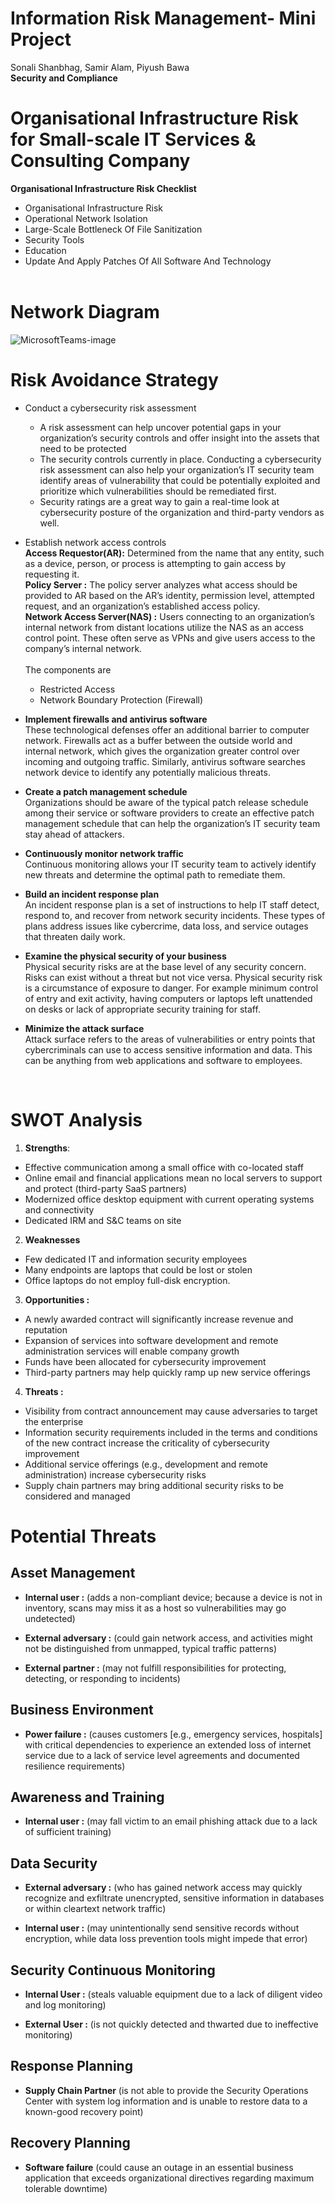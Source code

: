 # Information Risk Management- Mini Project
  Sonali Shanbhag, Samir Alam, Piyush Bawa <br>
  **Security and Compliance**
  <br>
# Organisational Infrastructure Risk for Small-scale IT Services & Consulting Company
**Organisational Infrastructure Risk Checklist** <br>

- Organisational Infrastructure Risk
- Operational Network Isolation 
- Large-Scale Bottleneck Of File Sanitization 
- Security Tools  
- Education
- Update And Apply Patches Of All Software And Technology <br> <br>
 
# Network Diagram

![MicrosoftTeams-image](https://github.com/samiramrullah/IRM-Task-Bootcamp/assets/74055996/e89c62be-8cb8-44ac-a842-3290b16a9c54)
<br>

# Risk Avoidance Strategy
* Conduct a cybersecurity risk assessment
   * A risk assessment can help uncover potential gaps in your organization’s security controls and offer insight into the assets that need to be protected 
   * The security controls currently in place. Conducting a cybersecurity risk assessment can also help your organization’s IT security team identify areas of 
     vulnerability that could be potentially exploited and prioritize which vulnerabilities should be remediated first. 
   * Security ratings are a great way to gain a real-time look at cybersecurity posture of the organization and third-party vendors as well.
* Establish network access controls <br>
  **Access Requestor(AR):** Determined from the name that any entity, such as a device, person, or process is attempting to gain access by requesting it. <br>
  **Policy Server :** The policy server analyzes what access should be provided to AR based on the AR’s identity, permission level, attempted request, and an 
   organization’s established access policy. <br>
  **Network Access Server(NAS) :** Users connecting to an organization’s internal network from distant locations utilize the NAS as an access control point. These
  often serve as VPNs and give users access to the company’s internal network. <br> <br>
  The components are <br>
   * Restricted Access
   * Network Boundary Protection (Firewall)
     
* **Implement firewalls and antivirus software** <br>
   These technological defenses offer an additional barrier to computer network. Firewalls act as a buffer between the outside world and internal network, which gives the organization greater control over incoming and outgoing traffic. Similarly, antivirus software searches network device to identify any potentially malicious threats. <br>
* **Create a patch management schedule** <br>
  Organizations should be aware of the typical patch release schedule among their service or software providers to create an effective patch management schedule that can help the organization’s IT security team stay ahead of attackers. <br>
* **Continuously monitor network traffic** <br>
  Continuous monitoring allows your IT security team to actively identify new threats and determine the optimal path to remediate them. <br>
* **Build an incident response plan** <br>
  An incident response plan is a set of instructions to help IT staff detect, respond to, and recover from network security incidents. These types of plans address issues like cybercrime, data loss, and service outages that threaten daily work. <br>
* **Examine the physical security of your business** <br>
  Physical security risks are at the base level of any security concern. Risks can exist without a threat but not vice versa. Physical security risk is a circumstance of exposure to danger. For example minimum control of entry and exit activity, having computers or laptops left unattended on desks or lack of appropriate security training for staff. <br>
* **Minimize the attack surface**  <br>
  Attack surface refers to the areas of vulnerabilities or entry points that cybercriminals can use to access sensitive information and data. This can be anything from web applications and software to employees. 
<br>

# SWOT Analysis

1. **Strengths**: 
* Effective communication among a small office with 
co-located staff
* Online email and financial applications mean no local 
servers to support and protect (third-party SaaS partners)
* Modernized office desktop equipment with current 
operating systems and connectivity
* Dedicated IRM and S&C teams on site


2. **Weaknesses**
* Few dedicated IT and information security employees
* Many endpoints are laptops that could be lost or stolen
* Office laptops do not employ full-disk encryption.

3. **Opportunities :** 
* A newly awarded contract will significantly increase 
revenue and reputation
* Expansion of services into software development and 
remote administration services will enable company 
growth
* Funds have been allocated for cybersecurity 
improvement
* Third-party partners may help quickly ramp up new 
service offerings

4. **Threats :**
* Visibility from contract announcement may cause 
adversaries to target the enterprise
* Information security requirements included in the 
terms and conditions of the new contract increase the 
criticality of cybersecurity improvement
* Additional service offerings (e.g., development and 
remote administration) increase cybersecurity risks
* Supply chain partners may bring additional security 
risks to be considered and managed


# Potential Threats
## Asset Management
- **Internal user :** (adds a non-compliant 
device; because a device is not in 
inventory, scans may miss it as a host 
so vulnerabilities may go undetected)

- **External adversary :** (could gain 
network access, and activities might 
not be distinguished from unmapped, 
typical traffic patterns)

- **External partner :** (may not fulfill 
responsibilities for protecting, 
detecting, or responding to incidents)


## Business Environment
- **Power failure :** (causes customers 
[e.g., emergency services, hospitals] 
with critical dependencies to 
experience an extended loss of 
internet service due to a lack of 
service level agreements and 
documented resilience requirements)

##  Awareness and Training
- **Internal user :** (may fall victim to an 
email phishing attack due to a lack of 
sufficient training)

## Data Security
- **External adversary :** (who has gained 
network access may quickly 
recognize and exfiltrate unencrypted, 
sensitive information in databases or 
within cleartext network traffic)

- **Internal user :** (may unintentionally 
send sensitive records without 
encryption, while data loss prevention 
tools might impede that error)

## Security Continuous Monitoring
- **Internal User :** (steals valuable 
equipment due to a lack of diligent 
video and log monitoring)

- **External User :** (is not quickly 
detected and thwarted due to 
ineffective monitoring)

## Response Planning
- **Supply Chain Partner** (is not able to 
provide the Security Operations 
Center with system log information 
and is unable to restore data to a 
known-good recovery point)

## Recovery Planning
- **Software failure** (could cause an 
outage in an essential business 
application that exceeds 
organizational directives regarding 
maximum tolerable downtime)



<br> <br>


